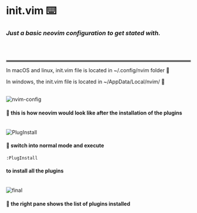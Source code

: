 # init.vim ⌨️

### <strong>___Just a basic neovim configuration to get stated with.___</strong>
<br /><br />
<hr style="border:2px solid gray">

In macOS and linux, init.vim file is located in ~/.config/nvim folder 📁

In windows, the init.vim file is located in ~/AppData/Local/nvim/ 📁<br /><br />

![nvim-config](https://user-images.githubusercontent.com/85884403/193659972-4f77e92a-149a-4c7d-b977-69d43755b277.png)
#### 📌 this is how neovim would look like after the installation of the plugins<br /><br />

![PlugInstall](https://user-images.githubusercontent.com/85884403/193660309-f69519b2-0024-4291-a706-82ecda058218.png)
#### 📌 switch into normal mode and execute 
```
:PlugInstall
```
#### to install all the plugins<br /><br />

![final](https://user-images.githubusercontent.com/85884403/193660490-819b7656-9d1a-4716-a02a-107dd99db7fd.png)
#### 📌 the right pane shows the list of plugins installed<br />
